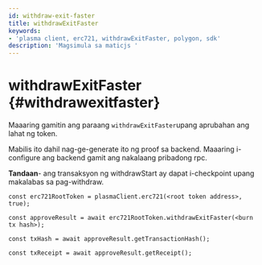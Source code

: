 ```yaml
---
id: withdraw-exit-faster
title: withdrawExitFaster
keywords:
- 'plasma client, erc721, withdrawExitFaster, polygon, sdk'
description: 'Magsimula sa maticjs '
---
```


# withdrawExitFaster {#withdrawexitfaster}

Maaaring gamitin ang paraang `withdrawExitFaster`upang aprubahan ang lahat ng token.

Mabilis ito dahil nag-ge-generate ito ng proof sa backend. Maaaring i-configure ang backend gamit ang nakalaang pribadong rpc.

**Tandaan**- ang transaksyon ng withdrawStart ay dapat i-checkpoint upang makalabas sa pag-withdraw.

```
const erc721RootToken = plasmaClient.erc721(<root token address>, true);

const approveResult = await erc721RootToken.withdrawExitFaster(<burn tx hash>);

const txHash = await approveResult.getTransactionHash();

const txReceipt = await approveResult.getReceipt();

```
